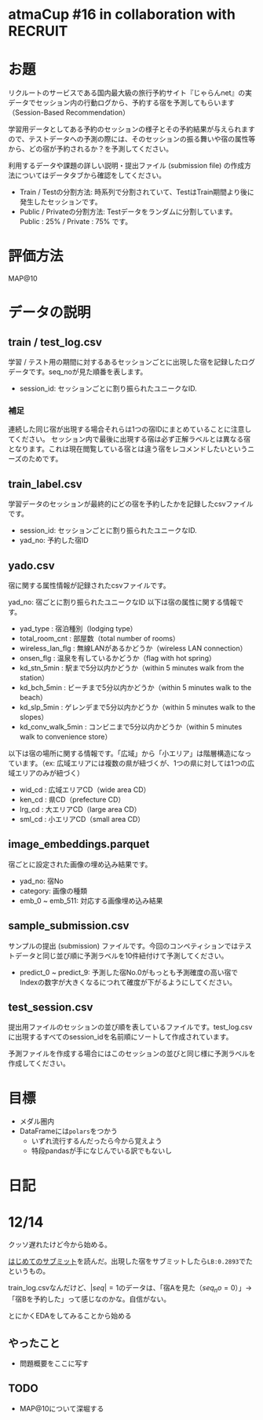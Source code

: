 # atmaCup #16 in collaboration with RECRUIT

# お題

リクルートのサービスである国内最大級の旅行予約サイト『じゃらんnet』の実データでセッション内の行動ログから、予約する宿を予測してもらいます（Session-Based Recommendation）

学習用データとしてある予約のセッションの様子とその予約結果が与えられますので、テストデータへの予測の際には、そのセッションの振る舞いや宿の属性等から、どの宿が予約されるか？を予測してください。

利用するデータや課題の詳しい説明・提出ファイル (submission file) の作成方法についてはデータタブから確認をしてください。

- Train / Testの分割方法: 時系列で分割されていて、TestはTrain期間より後に発生したセッションです。
- Public / Privateの分割方法: Testデータをランダムに分割しています。Public : 25% / Private : 75% です。

# 評価方法

MAP@10

# データの説明

## train / test_log.csv

学習 / テスト用の期間に対するあるセッションごとに出現した宿を記録したログデータです。seq_noが見た順番を表します。

- session_id: セッションごとに割り振られたユニークなID.

### 補足

連続した同じ宿が出現する場合それらは1つの宿IDにまとめていることに注意してください。
セッション内で最後に出現する宿は必ず正解ラベルとは異なる宿となります。これは現在閲覧している宿とは違う宿をレコメンドしたいというニーズのためです。

## train_label.csv

学習データのセッションが最終的にどの宿を予約したかを記録したcsvファイルです。

- session_id: セッションごとに割り振られたユニークなID.
- yad_no: 予約した宿ID

## yado.csv

宿に関する属性情報が記録されたcsvファイルです。

yad_no: 宿ごとに割り振られたユニークなID
以下は宿の属性に関する情報です。

- yad_type : 宿泊種別（lodging type）
- total_room_cnt : 部屋数（total number of rooms）
- wireless_lan_flg : 無線LANがあるかどうか（wireless LAN connection）
- onsen_flg : 温泉を有しているかどうか（flag with hot spring）
- kd_stn_5min : 駅まで5分以内かどうか（within 5 minutes walk from the station）
- kd_bch_5min : ビーチまで5分以内かどうか（within 5 minutes walk to the beach）
- kd_slp_5min : ゲレンデまで5分以内かどうか（within 5 minutes walk to the slopes）
- kd_conv_walk_5min : コンビニまで5分以内かどうか（within 5 minutes walk to convenience store）

以下は宿の場所に関する情報です。「広域」から「小エリア」は階層構造になっています。（ex: 広域エリアには複数の県が紐づくが、1つの県に対しては1つの広域エリアのみが紐づく）

- wid_cd : 広域エリアCD（wide area CD）
- ken_cd : 県CD（prefecture CD）
- lrg_cd : 大エリアCD（large area CD）
- sml_cd : 小エリアCD（small area CD）

## image_embeddings.parquet

宿ごとに設定された画像の埋め込み結果です。

- yad_no: 宿No
- category: 画像の種類
- emb_0 ~ emb_511: 対応する画像埋め込み結果

## sample_submission.csv

サンプルの提出 (submission) ファイルです。今回のコンペティションではテストデータと同じ並び順に予測ラベルを10件紐付けて予測してください。

- predict_0 ~ predict_9: 予測した宿No.0がもっとも予測確度の高い宿でIndexの数字が大きくなるにつれて確度が下がるようにしてください。

## test_session.csv

提出用ファイルのセッションの並び順を表しているファイルです。test_log.csvに出現するすべてのsession_idを名前順にソートして作成されています。

予測ファイルを作成する場合にはこのセッションの並びと同じ様に予測ラベルを作成してください。

# 目標

- メダル圏内
- DataFrameには``polars``をつかう
    - いずれ流行するんだったら今から覚えよう
    - 特段pandasが手になじんでいる訳でもないし

# 日記

# 12/14

クッソ遅れたけど今から始める。

[はじめてのサブミット](https://github.com/Memories-of-Sun-and-Moon/atmacup16/issues/1)を読んだ。出現した宿をサブミットしたら``LB:0.2893``でたというもの。

train_log.csvなんだけど、$|seq|=1$のデータは、「宿Aを見た（$seq_no = 0$）」→「宿Bを予約した」って感じなのかな。自信がない。

とにかくEDAをしてみることから始める

## やったこと

- 問題概要をここに写す

## TODO

- MAP@10について深堀する